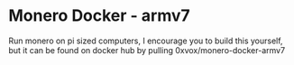 # Monero Docker - armv7
Run monero on pi sized computers, I encourage you to build this yourself, but it can be found on docker hub by pulling 0xvox/monero-docker-armv7
